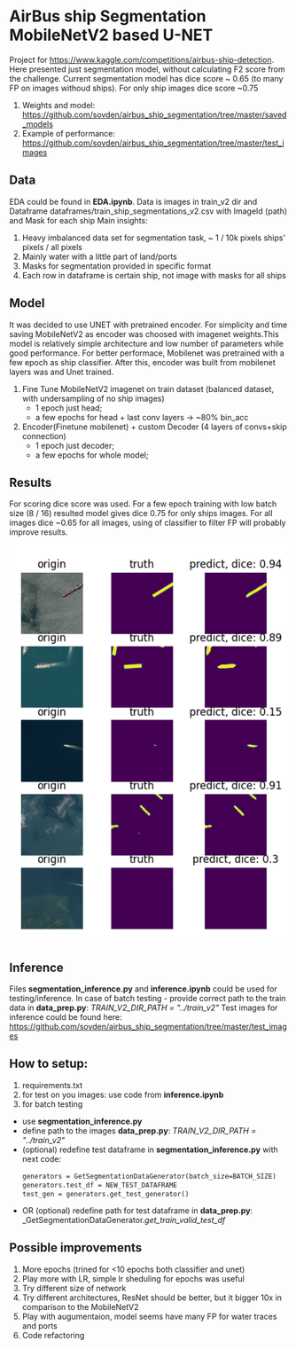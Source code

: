 # AirBus ship Segmentation MobileNetV2 based U-NET
Project for https://www.kaggle.com/competitions/airbus-ship-detection. Here presented just segmentation model, without calculating F2 score from the challenge. Current segmentation model has dice score ~ 0.65 (to many FP on images withoud ships). For only ship images dice score ~0.75
1. Weights and model: https://github.com/sovden/airbus_ship_segmentation/tree/master/saved_models
2. Example of performance: https://github.com/sovden/airbus_ship_segmentation/tree/master/test_images
## Data
EDA could be found in **EDA.ipynb**. Data is images in train_v2 dir and Dataframe dataframes/train_ship_segmentations_v2.csv with ImageId (path) and Mask for each ship
Main insights:
1. Heavy imbalanced data set for segmentation task, ~ 1 / 10k pixels ships' pixels / all pixels
2. Mainly water with a little part of land/ports
3. Masks for segmentation provided in specific format
4. Each row in dataframe is certain ship, not image with masks for all ships

## Model
It was decided to use UNET with pretrained encoder. For simplicity and time saving MobileNetV2 as encoder was choosed with imagenet weights.This model is relatively simple architecture and low number of parameters while good performance. 
For better performace, Mobilenet was pretrained with a few epoch as ship classifier. After this, encoder was built from mobilenet layers was and Unet trained.
1. Fine Tune MobileNetV2 imagenet on train dataset (balanced dataset, with undersampling of no ship images)
   - 1 epoch just head;
   - a few epochs for head + last conv layers -> ~80% bin_acc
2. Encoder(Finetune mobilenet) + custom Decoder (4 layers of convs+skip connection)
   - 1 epoch just decoder;
   - a few epochs for whole model;

## Results
For scoring dice score was used. For a few epoch training with low batch size (8 / 16) resulted model gives dice 0.75 for only ships images. For all images dice ~0.65 for all images, using of classifier to filter FP will probably improve results.
![batch predict](https://github.com/sovden/airbus_ship_segmentation/blob/master/test_images/batch_predict.png?raw=true)

## Inference
Files **segmentation_inference.py** and **inference.ipynb** could be used for testing/inference. In case of batch testing - provide correct path to the train data in **data_prep.py**: _TRAIN_V2_DIR_PATH = "../train_v2"_
Test images for inference could be found here: https://github.com/sovden/airbus_ship_segmentation/tree/master/test_images

## How to setup:
1. requirements.txt
2. for test on you images: use code from **inference.ipynb**
3. for batch testing
  - use **segmentation_inference.py**
  - define path to the images **data_prep.py**: _TRAIN_V2_DIR_PATH = "../train_v2"_
  - (optional) redefine test dataframe in **segmentation_inference.py** with next code:
    ```
    generators = GetSegmentationDataGenerator(batch_size=BATCH_SIZE)
    generators.test_df = NEW_TEST_DATAFRAME
    test_gen = generators.get_test_generator()
    ```
  - OR (optional) redefine path for test dataframe in **data_prep.py**: _GetSegmentationDataGenerator._get_train_valid_test_df_


## Possible improvements
1. More epochs (trined for <10 epochs both classifier and unet)
2. Play more with LR, simple lr sheduling for epochs was useful
3. Try different size of network
4. Try different architectures, ResNet should be better, but it bigger 10x in comparison to the MobileNetV2
5. Play with augumentaion, model seems have many FP for water traces and ports
6. Code refactoring

